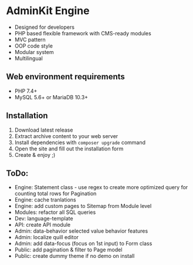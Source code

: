 # AdminKit Engine
* Designed for developers
* PHP based flexible framework with CMS-ready modules
* MVC pattern
* OOP code style
* Modular system
* Multilingual

## Web environment requirements
* PHP 7.4+
* MySQL 5.6+ or MariaDB 10.3+

## Installation
1. Download latest release
2. Extract archive content to your web server
3. Install dependencies with `composer upgrade` command
4. Open the site and fill out the installation form
5. Create & enjoy ;)

## ToDo:
* Engine: Statement class - use regex to create more optimized query for counting total rows for Pagination
* Engine: cache tranlations
* Engine: add custom pages to Sitemap from Module level
* Modules: refactor all SQL queries
* Dev: language-template
* API: create API module
* Admin: data-behavior selected value behavior features
* Admin: localize quill editor
* Admin: add data-focus (focus on 1st input) to Form class
* Public: add pagination & filter to Page model
* Public: create dummy theme if no demo on install
